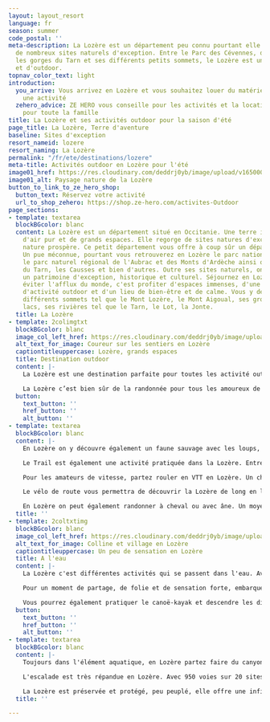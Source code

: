 ```yaml
---
layout: layout_resort
language: fr
season: summer
code_postal: ''
meta-description: La Lozère est un département peu connu pourtant elle est composé
  de nombreux sites naturels d'exception. Entre le Parc des Cévennes, de l'Aubrac,
  les gorges du Tarn et ses différents petits sommets, le Lozère est un terre nature
  et d'outdoor.
topnav_color_text: light
introduction:
  you_arrive: Vous arrivez en Lozère et vous souhaitez louer du matériel ou trouver
    une activité
  zehero_advice: ZE HERO vous conseille pour les activités et la location des équipements
    pour toute la famille
title: La Lozère et ses activités outdoor pour la saison d'été
page_title: La Lozère, Terre d'aventure
baseline: Sites d'exception
resort_nameid: lozere
resort_naming: La Lozère
permalink: "/fr/ete/destinations/lozere"
meta-title: Activités outdoor en Lozère pour l'été
image01_href: https://res.cloudinary.com/deddrj0yb/image/upload/v1650005140/website/resorts/Loz%C3%A8re/gatien-bataille-jWEvLcxkCw0-unsplash.jpg
image01_alt: Paysage nature de la Lozère
button_to_link_to_ze_hero_shop:
  button_text: Réservez votre activité
  url_to_shop_zehero: https://shop.ze-hero.com/activites-Outdoor
page_sections:
- template: textarea
  blockBGcolor: blanc
  content: La Lozère est un département situé en Occitanie. Une terre incroyable,
    d'air pur et de grands espaces. Elle regorge de sites natures d'exception où la
    nature prospère. Ce petit département vous offre à coup sûr un dépaysement total.
    Un pue méconnue, pourtant vous retrouverez en Lozère le parc national des Cévennes,
    le parc naturel régional de l'Aubrac et des Monts d'Ardèche ainsi que les gorges
    du Tarn, les Causses et bien d'autres. Outre ses sites naturels, on y retrouve
    un patrimoine d'exception, historique et culturel. Séjournez en Lozère, c'est
    éviter l'afflux du monde, c'est profiter d'espaces immenses, d'une nature préservée,
    d'activité outdoor et d'un lieu de bien-être et de calme. Vous y découvrirez ses
    différents sommets tel que le Mont Lozère, le Mont Aigoual, ses grottes et ses
    lacs, ses rivières tel que le Tarn, le Lot, la Jonte.
  title: La Lozère
- template: 2colimgtxt
  blockBGcolor: blanc
  image_col_left_href: https://res.cloudinary.com/deddrj0yb/image/upload/v1650005105/website/resorts/Loz%C3%A8re/IMG_0003.jpg
  alt_text_for_image: Coureur sur les sentiers en Lozère
  captiontitleuppercase: Lozère, grands espaces
  title: Destination outdoor
  content: |-
    La Lozère est une destination parfaite pour toutes les activité outdoor. Entre ses parcs, ses sites naturels, ses rivières et ses lacs, vous trouverez un choix varié de terrain de jeux et de découverte pour toutes vos activités outdoor.

    La Lozère c’est bien sûr de la randonnée pour tous les amoureux de la marche et des longues balades. Que ce soit en famille, en couple, entre amis ou seul, petites ou longues randonnées s’offrent à vous. Une grande diversité de chemin et de parcours afin de permettre à tous les niveaux de randonneurs de parcours ces chemins. Les différents parcs et sites naturels de la Lozère en font un terrain incroyable pour la marche. Vous y trouverez des GR connus tel que le GR700, le GR670, le GR68, le GR6 et le GR65 avec le chemin de St Jacque de Compostelle. À la journée ou en itinérance, laissez-vous porter en Lozère par un guide. Il vous expliquera sa faune, sa flore, ses roches, ses plateaux mais également son terroir et son histoire. Contempler le paysage c’est merveilleux, le comprendre et le connaître plus profondément c’est encore mieux.
  button:
    text_button: ''
    href_button: ''
    alt_button: ''
- template: textarea
  blockBGcolor: blanc
  content: |-
    En Lozère on y découvre également un faune sauvage avec les loups, les vautours, les chevaux de Przewalski et les bisons.

    Le Trail est également une activité pratiquée dans la Lozère. Entre les chemins techniques, les ascensions, des sentiers escarpés, la Lozère est un vrai terrain de jeu pour le Trail-running. Vous trouverez par ailleurs 28 itinéraires spécialement conçus pour les traileurs avec des parcours pour tous les niveaux. Un moment d’évasion, de dépassement de soi dans un cadre idyllique.

    Pour les amateurs de vitesse, partez rouler en VTT en Lozère. Un choix incroyable de piste de parcours pour tous les goûts, les plaisirs et les niveaux s’offre à vous. Vous retrouverez de nombreuses écoles de VTT qui vous proposeront différentes balades, randonnées, initiations mais également de la location de VTT. Pour découvrir aussi la Lozère en famille et avec un effort moins intense, vous pourrez pratiquer le VTT électrique.

    Le vélo de route vous permettra de découvrir la Lozère de long en large. Par ses petites routes, partez à la rencontre des gorges du Tarn et de la Jonte, rouler à travers ses petits villages typiques.

    En Lozère on peut également randonner à cheval ou avec âne. Un moyen différent de se déplacer mais tout aussi pur et enrichissant.
  title: ''
- template: 2coltxtimg
  blockBGcolor: blanc
  image_col_left_href: https://res.cloudinary.com/deddrj0yb/image/upload/v1650005129/website/resorts/Loz%C3%A8re/lozere-2858844_1920.jpg
  alt_text_for_image: Colline et village en Lozère
  captiontitleuppercase: Un peu de sensation en Lozère
  title: A l'eau
  content: |-
    La Lozère c'est différentes activités qui se passent dans l'eau. Avec ses différentes rivières ainsi que ses lacs, le choix des activités d'eau vives est alors large et il y en a pour tous les goûts.

    Pour un moment de partage, de folie et de sensation forte, embarquez en Rafting et descendez les gorges du Tarn. Plusieurs bases de rafting entre Ste Enimie, le Rozier, Naussac vont vous permettre de vivre un moment de sensation forte et de découverte. Pour ceux qui préfèrent être en contact direct avec l'eau, vous trouverez dans ces différentes bases, la possibilité de vous essayer à l'hydrospeed. Une activité idéale pour se rafraîchir, découvrir le paysage et s'amuser.

    Vous pourrez également pratiquer le canoë-kayak et descendre les différentes rivières ainsi que les multiples rapides. À deux ou tout seul, vivez un moment ludique.
  button:
    text_button: ''
    href_button: ''
    alt_button: ''
- template: textarea
  blockBGcolor: blanc
  content: |-
    Toujours dans l'élément aquatique, en Lozère partez faire du canyoning. Descendez les gorges et les vallons en découvrant les différents aspects végétaux, minéraux et aquatiques dans un moment sportif et sensationnel. Les différentes bases de canyoning en Lozère vont se trouver à Naussac, au Massegros, à Florac, à Meyrueis, à St Enimie et bien d'autres. Quel que soit votre niveau, votre aisance dans ce milieu, il y aura différents parcours. Vous pourrez ainsi partir sur des canyonings plutôt "Randonnée aquatique" ou des canyonings très techniques avec des descentes en rappels, des sauts beaucoup plus hauts etc.

    L'escalade est très répandue en Lozère. Avec 950 voies sur 20 sites naturels, le choix est varié et il y a de quoi grimper partout en Lozère et se faire plaisir. Pour tous les niveaux, découvrez cette activité unique, physique et technique. Vous trouverez différents spots comme les gorges du haut de Chassezac, St Julien du Tournel, les falaises des gorges du Tarn et de la Jonte. Avec un accompagnateur, vous pourrez apprendre et réaliser différentes voies d'escalade dans la Lozère.

    La Lozère est préservée et protégé, peu peuplé, elle offre une infinité de choix d'activité outdoor variée et unique. Ces grands espaces, son histoire, sa beauté en fait un département où votre séjour vous fera vibrer de sensations et d'émotions. Une terre d'une nature exceptionnelle pour le plaisir de tous.
  title: ''

---
```

